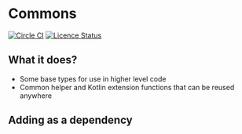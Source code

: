 # Commons

[![Circle CI](https://circleci.com/gh/mycordaapp/commons.svg?style=shield)](https://circleci.com/gh/mycordaapp/commons)
[![Licence Status](https://img.shields.io/github/license/mycordaapp/commons)](https://github.com/mycordaapp/commons/blob/master/licence.txt)

## What it does?

* Some base types for use in higher level code
* Common helper and Kotlin extension functions that can be reused anywhere 

## Adding as a dependency 


